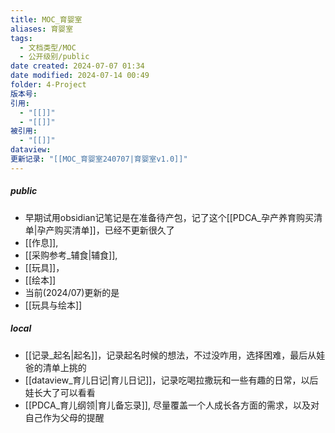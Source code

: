 ```yaml
---
title: MOC_育婴室
aliases: 育婴室
tags:
  - 文档类型/MOC
  - 公开级别/public
date created: 2024-07-07 01:34
date modified: 2024-07-14 00:49
folder: 4-Project
版本号: 
引用:
  - "[[]]"
  - "[[]]"
被引用:
  - "[[]]"
dataview: 
更新记录: "[[MOC_育婴室240707|育婴室v1.0]]"
---
```


##### public
- 早期试用obsidian记笔记是在准备待产包，记了这个[[PDCA_孕产养育购买清单|孕产购买清单]]，已经不更新很久了
- [[作息]], 
- [[采购参考_辅食|辅食]], 
- [[玩具]]，
- [[绘本]]
- 当前(2024/07)更新的是
- [[玩具与绘本]]

##### local
- [[记录_起名|起名]]，记录起名时候的想法，不过没咋用，选择困难，最后从娃爸的清单上挑的
- [[dataview_育儿日记|育儿日记]]，记录吃喝拉撒玩和一些有趣的日常，以后娃长大了可以看看
- [[PDCA_育儿纲领|育儿备忘录]],  尽量覆盖一个人成长各方面的需求，以及对自己作为父母的提醒
